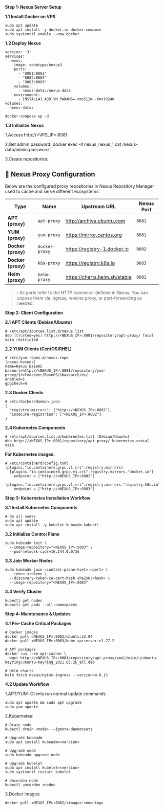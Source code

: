 **Step 1: Nexus Server Setup**

**1.1 Install Docker on VPS**

```
sudo apt update  
sudo apt install -y docker.io docker-compose  
sudo systemctl enable --now docker
```
**1.2 Deploy Nexus**

```
version: '3'  
services:  
  nexus:  
    image: sonatype/nexus3  
    ports:  
      - "8081:8081"  
      - "8082:8082"  
      - "8083:8083"  
    volumes:  
      - nexus-data:/nexus-data  
    environment:  
      - INSTALL4J_ADD_VM_PARAMS=-Xms512m -Xmx1024m  
volumes:  
  nexus-data:
```

```
docker-compose up -d
```
**1.3 Initialize Nexus**

1.Access http://<VPS_IP>:8081

2.Get admin password: docker exec -it nexus_nexus_1 cat /nexus-data/admin.password

3.Create repositories:

## 🧩 Nexus Proxy Configuration

Below are the configured proxy repositories in Nexus Repository Manager used to cache and serve different ecosystems:

| Type             | Name         | Upstream URL                          | Nexus Port |
|------------------|--------------|----------------------------------------|------------|
| **APT (proxy)**   | `apt-proxy`  | http://archive.ubuntu.com             | `8081`     |
| **YUM (proxy)**   | `yum-proxy`  | https://mirror.centos.org             | `8081`     |
| **Docker (proxy)**| `docker-proxy`| https://registry-1.docker.io          | `8082`     |
| **Docker (proxy)**| `k8s-proxy`  | https://registry.k8s.io               | `8083`     |
| **Helm (proxy)**  | `helm-proxy` | https://charts.helm.sh/stable         | `8081`     |

> ℹ️ All ports refer to the HTTP connector defined in Nexus. You can expose them via ingress, reverse proxy, or port-forwarding as needed.

**Step 2: Client Configuration**

**2.1 APT Clients (Debian/Ubuntu)**
```
# /etc/apt/sources.list.d/nexus.list  
deb [trusted=yes] http://<NEXUS_IP>:8081/repository/apt-proxy/ focal main restricted
```
**2.2 YUM Clients (CentOS/RHEL)**

```
# /etc/yum.repos.d/nexus.repo  
[nexus-baseos]  
name=Nexus BaseOS  
baseurl=http://<NEXUS_IP>:8081/repository/yum-proxy/$releasever/BaseOS/$basearch/os/  
enabled=1  
gpgcheck=0
```
**2.3 Docker Clients**

```
# /etc/docker/daemon.json  
{  
  "registry-mirrors": ["http://<NEXUS_IP>:8082"],  
  "insecure-registries": ["<NEXUS_IP>:8082"]  
}
```
**2.4 Kubernetes Components**

```
# /etc/apt/sources.list.d/kubernetes.list (Debian/Ubuntu)  
deb http://<NEXUS_IP>:8081/repository/apt-proxy/ kubernetes-xenial main
```
**For Kubernetes images:**
```
# /etc/containerd/config.toml  
[plugins."io.containerd.grpc.v1.cri".registry.mirrors]  
  [plugins."io.containerd.grpc.v1.cri".registry.mirrors."docker.io"]  
    endpoint = ["http://<NEXUS_IP>:8082"]  
  [plugins."io.containerd.grpc.v1.cri".registry.mirrors."registry.k8s.io"]  
    endpoint = ["http://<NEXUS_IP>:8083"]
```
**Step 3: Kubernetes Installation Workflow**

**3.1 Install Kubernetes Components**

```
# On all nodes  
sudo apt update  
sudo apt install -y kubelet kubeadm kubectl
```
**3.2 Initialize Control Plane**
```
sudo kubeadm init \  
  --image-repository="<NEXUS_IP>:8083" \  
  --pod-network-cidr=10.244.0.0/16
```
**3.3 Join Worker Nodes**
```
sudo kubeadm join <control-plane-host>:<port> \  
  --token <token> \  
  --discovery-token-ca-cert-hash sha256:<hash> \  
  --image-repository="<NEXUS_IP>:8083"
```
**3.4 Verify Cluster**
```
kubectl get nodes  
kubectl get pods --all-namespaces
```
**Step 4: Maintenance & Updates**

**4.1 Pre-Cache Critical Packages**

```
# Docker images  
docker pull <NEXUS_IP>:8082/ubuntu:22.04  
docker pull <NEXUS_IP>:8083/kube-apiserver:v1.27.2  

# APT packages  
docker run --rm apt-cacher \  
  wget http://<NEXUS_IP>:8081/repository/apt-proxy/pool/main/u/ubuntu-keyring/ubuntu-keyring_2021.03.26_all.deb  

# Helm charts  
helm fetch nexus/nginx-ingress --version=4.0.13
```
**4.2 Update Workflow**

1.APT/YUM: Clients run normal update commands
```
sudo apt update && sudo apt upgrade  
sudo yum update
```
2.Kubernetes:
```
# Drain node  
kubectl drain <node> --ignore-daemonsets  

# Upgrade kubeadm  
sudo apt install kubeadm=<version>  

# Upgrade node  
sudo kubeadm upgrade node  

# Upgrade kubelet  
sudo apt install kubelet=<version>  
sudo systemctl restart kubelet  

# Uncordon node  
kubectl uncordon <node>
```
3.Docker Images:
```
docker pull <NEXUS_IP>:8082/<image>:<new-tag>
```
